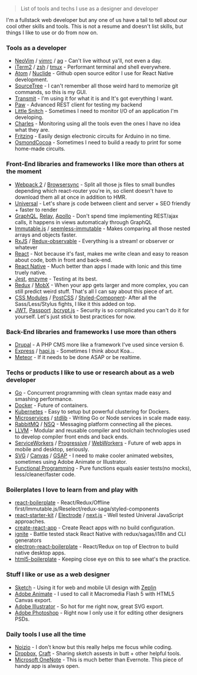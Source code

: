 > List of tools and techs I use as a designer and developer

I'm a fullstack web developer but any one of us have a tail to tell about our cool other skills and tools. This is not a resume and doesn't list skills, but things I like to use or do from now on.


### Tools as a developer
- [NeoVim](https://neovim.io) / [vimrc](https://github.com/sourcesoft/my-long-list/blob/master/vimrc.local) / [ag](https://github.com/ggreer/the_silver_searcher) - Can't live without ya'll, not even a day.
- [iTerm2](https://www.iterm2.com/) / [zsh](https://github.com/robbyrussell/oh-my-zsh) / [tmux](https://tmux.github.io/) - Performant terminal and shell everywhere.
- [Atom](https://atom.io) / [Nuclide](https://nuclide.io/) - Github open source editor I use for React Native development.
- [SourceTree](https://www.sourcetreeapp.com) - I can't remember all those weird hard to memorize git commands, so this is my GUI.
- [Transmit](https://panic.com/transmit/) - I'm using it for what it is and It's got everything I want.
- [Paw](https://paw.butt/) - Advanced REST client for testing my backend
- [Little Snitch](https://www.obdev.at/products/littlesnitch) - Sometimes I need to monitor I/O of an application I'm developing.
- [Charles](https://www.charlesproxy.com/) - Monitoring using all the tools even the ones I have no idea what they are.
- [Fritzing](fritzing.org/) - Easily design electronic circuits for Arduino in no time.
- [OsmondCocoa](www.osmondpcb.com/) - Sometimes I need to build a ready to print for some home-made circuits.


### Front-End libraries and frameworks I like more than others at the moment
- [Webpack 2](https://webpack.github.io/) / [Browsersync](https://www.browsersync.io) - Split all those js files to small bundles depending which react-router you're in, so client doesn't have to download them all at once in addition to HMR.
- [Universal](https://medium.com/@mjackson/universal-javascript-4761051b7ae9) - Let's share js code between client and server + SEO friendly + faster to render
- [GraphQL](https://facebook.github.io/graphql), [Relay](https://facebook.github.io/relay/), [Apollo](https://github.com/apollostack/apollo-client) - Don't spend time implementing REST/ajax calls, it happens in views automaticaly through GraphQL
- [Immutable.js](https://facebook.github.io/immutable-js/) / [seemless-immutable](https://github.com/rtfeldman/seamless-immutable) - Makes comparing all those nested arrays and objects faster.
- [RxJS](https://github.com/Reactive-Extensions/RxJS) / [Redux-observable](https://github.com/redux-observable/redux-observable) - Everything is a stream! or observer or whatever
- [React](https://facebook.github.io/react/) - Not because it's fast, makes me write clean and easy to reason about code, both in front and back-end.
- [React Native](https://facebook.github.io/react-native/) - Much better than apps I made with Ionic and this time truely native.
- [Jest](https://facebook.github.io/jest/), [enzyme](https://github.com/airbnb/enzyme) - Testing at its best.
- [Redux](https://github.com/reactjs/redux) / [MobX](https://github.com/mobxjs/mobx) - When your app gets larger and more complex, you can still predict weird stuff. That's all I can say about this piece of art.
- [CSS Modules](https://github.com/css-modules/css-modules) / [PostCSS](https://github.com/postcss/postcss) / [Styled-Component](https://github.com/styled-components/styled-components)- After all the Sass/Less/Stylus fights, I like it this added on top.
- [JWT](https://jwt.io/), [Passport](passportjs.org) ,[bcrypt.js](https://github.com/ncb000gt/node.bcrypt.js/) - Security is so complicated you can't do it for yourself. Let's just stick to best practices for now.


### Back-End libraries and frameworks I use more than others
- [Drupal](https://drupal.org) - A PHP CMS more like a framework I've used since version 6.
- [Express](http://expressjs.com/) / [hapi.js](https://github.com/hapijs/hapi) - Sometimes I think about Koa...
- [Meteor](http://meteor.com) - If it needs to be done ASAP or be realtime.


### Techs or products I like to use or research about as a web developer
- [Go](golang.org) - Concurrent programming with clean syntax made easy and smashing performance.
- [Docker](https://www.docker.com/) - Future of containers.
- [Kubernetes](https://github.com/kubernetes/kubernetes) - Easy to setup but powerful clustering for Dockers.
- [Microservices](https://en.wikipedia.org/wiki/Microservices) / [stdlib](http://stdlib.com/) - Writing Go or Node services in scale made easy.
- [RabbitMQ](https://www.rabbitmq.com/) / [NSQ](https://github.com/nsqio/nsq) - Messaging platform connecting all the pieces.
- [LLVM](http://llvm.org) - Modular and reusable compiler and toolchain technologies used to develop compiler front ends and back ends.
- [ServiceWorkers](https://serviceworke.rs/) / [Progressive](https://developers.google.com/web/progressive-web-apps/) / [WebWorkers](https://hacks.mozilla.org/2016/05/a-taste-of-javascripts-new-parallel-primitives) - Future of web apps in mobile and desktop, seriously.
- [SVG](https://css-tricks.com/using-svg) / [Canvas](www.html5canvastutorials.com) / [GSAP](http://greensock.com/gsap) - I need to make cooler animated websites, sometimes using Adobe Animate or Illustrator.
- [Functional Programming](https://github.com/MostlyAdequate/mostly-adequate-guide) - Pure functions equals easier tests(no mocks), less/cleaner/faster code.


### Boilerplates I love to learn from and play with
- [react-boilerplate](https://github.com/mxstbr/react-boilerplate) - React/Redux/Offline first/Immutable.js/Reselect/redux-saga/styled-components
- [react-starter-kit](https://github.com/kriasoft/react-starter-kit) / [Electrode](http://www.electrode.io/) / [next.js](https://github.com/zeit/next.js) - Well tested Univeral JavaScript approaches.
- [create-react-app](https://github.com/facebookincubator/create-react-app) - Create React apps with no build configuration.
- [ignite](https://github.com/infinitered/ignite) - Battle tested stack React Native with redux/sagas/i18n and CLI generators
- [electron-react-boilerplate](https://github.com/chentsulin/electron-react-boilerplate) - React/Redux on top of Electron to build native desktop apps.
- [html5-boilerplate](https://github.com/h5bp/html5-boilerplate) - Keeping close eye on this to see what's the practice.


### Stuff I like or use as a web designer
- [Sketch](https://www.sketchapp.com) - Using it for web and mobile UI design with [Zeplin](https://zeplin.io/)
- [Adobe Animate](www.adobe.com/products/animate.html) - I used to call it Macromedia Flash 5 with HTML5 Canvas export.
- [Adobe Illustrator](www.adobe.com/products/illustrator.html) - So hot for me right now, great SVG export.
- [Adobe Photoshop](www.adobe.com/products/photoshop.html) - Right now I only use it for editing other designers PSDs.


### Daily tools I use all the time
- [Noizio](http://noiz.io/) - I don't know but this really helps me focus while coding.
- [Dropbox](https://www.dropbox.com), [Craft](https://www.invisionapp.com/craft) - Sharing sketch assests in butt + other helpful tools.
- [Microsoft OneNote](https://www.onenote.com) - This is much better than Evernote. This piece of handy app is always open.
